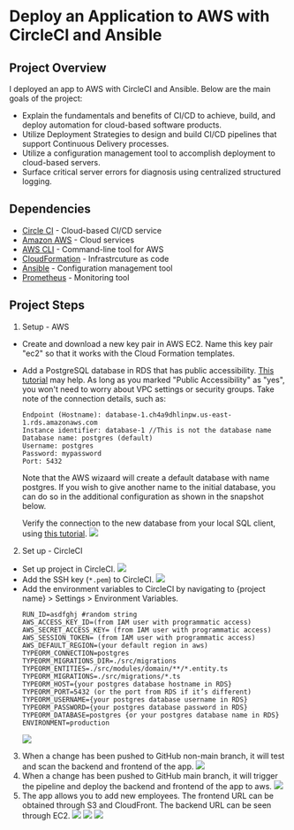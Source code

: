 # Deploy an Application to AWS with CircleCI and Ansible

## Project Overview
I deployed an app to AWS with CircleCI and Ansible. Below are the main goals of the project:

- Explain the fundamentals and benefits of CI/CD to achieve, build, and deploy automation for cloud-based software products.
- Utilize Deployment Strategies to design and build CI/CD pipelines that support Continuous Delivery processes.
- Utilize a configuration management tool to accomplish deployment to cloud-based servers.
- Surface critical server errors for diagnosis using centralized structured logging.

## Dependencies
- [Circle CI](www.circleci.com) - Cloud-based CI/CD service
- [Amazon AWS](https://aws.amazon.com/) - Cloud services
- [AWS CLI](https://aws.amazon.com/cli/) - Command-line tool for AWS
- [CloudFormation](https://aws.amazon.com/cloudformation/) - Infrastrcuture as code
- [Ansible](https://www.ansible.com/) - Configuration management tool
- [Prometheus](https://prometheus.io/) - Monitoring tool

## Project Steps
1. Setup - AWS
- Create and download a new key pair in AWS EC2. Name this key pair "ec2" so that it works with the Cloud Formation templates.

- Add a PostgreSQL database in RDS that has public accessibility. [This tutorial](https://aws.amazon.com/getting-started/hands-on/create-connect-postgresql-db/) may help. As long as you marked "Public Accessibility" as "yes", you won't need to worry about VPC settings or security groups. Take note of the connection details, such as:
    ```
    Endpoint (Hostname): database-1.ch4a9dhlinpw.us-east-1.rds.amazonaws.com
    Instance identifier: database-1 //This is not the database name
    Database name: postgres (default)
    Username: postgres
    Password: mypassword
    Port: 5432
    ```
    Note that the AWS wizaard will create a default database with name postgres. If you wish to give another name to the initial database, you can do so in the additional configuration as shown in the snapshot below.

    Verify the connection to the new database from your local SQL client, using [this tutorial](https://aws.amazon.com/getting-started/hands-on/create-connect-postgresql-db/).
![](screenshots/awsrds.png)

2. Set up - CircleCI

- Set up project in CircleCI.
    ![](screenshots/ssh.png)
- Add the SSH key (`*.pem`) to CircleCI.
    ![](screenshots/ssh.png)
- Add the environment variables to CircleCI by navigating to {project name} > Settings > Environment Variables.
    ```
    RUN_ID=asdfghj #random string
    AWS_ACCESS_KEY_ID=(from IAM user with programmatic access)
    AWS_SECRET_ACCESS_KEY= (from IAM user with programmatic access)
    AWS_SESSION_TOKEN= (from IAM user with programmatic access)
    AWS_DEFAULT_REGION=(your default region in aws)
    TYPEORM_CONNECTION=postgres
    TYPEORM_MIGRATIONS_DIR=./src/migrations
    TYPEORM_ENTITIES=./src/modules/domain/**/*.entity.ts
    TYPEORM_MIGRATIONS=./src/migrations/*.ts
    TYPEORM_HOST={your postgres database hostname in RDS}
    TYPEORM_PORT=5432 (or the port from RDS if it’s different)
    TYPEORM_USERNAME={your postgres database username in RDS}
    TYPEORM_PASSWORD={your postgres database password in RDS}
    TYPEORM_DATABASE=postgres {or your postgres database name in RDS}
    ENVIRONMENT=production
    ```
    ![](screenshots/env.png)

3. When a change has been pushed to GitHub non-main branch, it will test and scan the backend and frontend of the app.
![](screenshots/SCREENSHOT10.png)
4. When a change has been pushed to GitHub main branch, it will trigger the pipeline and deploy the backend and frontend of the app to aws.
![](screenshots/main.png)
5. The app allows you to add new employees. The frontend URL can be obtained through S3 and CloudFront. The backend URL can be seen through EC2.
![](screenshots/URL02.png)
![](screenshots/URL03.png)
![](screenshots/URL04.png)

